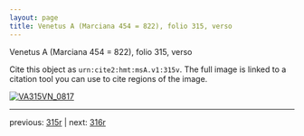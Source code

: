 ```yaml
---
layout: page
title: Venetus A (Marciana 454 = 822), folio 315, verso
---
```


Venetus A (Marciana 454 = 822), folio 315, verso

Cite this object as `urn:cite2:hmt:msA.v1:315v`.  The full image is linked to a citation tool you can use to cite regions of the image.

[![VA315VN_0817](http://www.homermultitext.org/iipsrv?IIIF=/project/homer/pyramidal/deepzoom/hmt/vaimg/2017a/VA315VN_0817.tif/full/800,/0/default.jpg)](http://www.homermultitext.org/ict2/?urn=urn:cite2:hmt:vaimg.2017a:VA315VN_0817) 

---

previous:  [315r](../315r/) | next: [316r](../316r/)